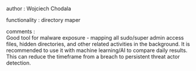 author : Wojciech Chodala

functionality : directory maper

comments :  
Good tool for malware exposure - mapping all sudo/super admin access files, hidden directories, and other related activities in the background. 
It is recommended to use it with machine learning/AI to compare daily results. This can reduce the timeframe from a breach to persistent threat actor detection.

